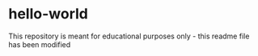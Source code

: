 # hello-world
This repository is meant for educational purposes only - this readme file has been modified
